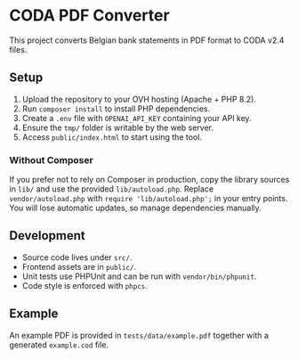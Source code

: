 # CODA PDF Converter

This project converts Belgian bank statements in PDF format to CODA v2.4 files.

## Setup

1. Upload the repository to your OVH hosting (Apache + PHP 8.2).
2. Run `composer install` to install PHP dependencies.
3. Create a `.env` file with `OPENAI_API_KEY` containing your API key.
4. Ensure the `tmp/` folder is writable by the web server.
5. Access `public/index.html` to start using the tool.

### Without Composer

If you prefer not to rely on Composer in production, copy the library sources in
`lib/` and use the provided `lib/autoload.php`. Replace `vendor/autoload.php`
with `require 'lib/autoload.php';` in your entry points. You will lose automatic
updates, so manage dependencies manually.

## Development

- Source code lives under `src/`.
- Frontend assets are in `public/`.
- Unit tests use PHPUnit and can be run with `vendor/bin/phpunit`.
- Code style is enforced with `phpcs`.

## Example

An example PDF is provided in `tests/data/example.pdf` together with a generated `example.cod` file.
